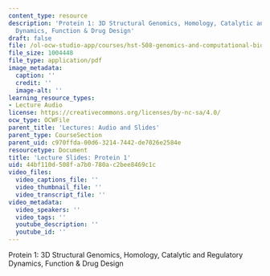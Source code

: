 ```yaml
---
content_type: resource
description: 'Protein 1: 3D Structural Genomics, Homology, Catalytic and Regulatory
  Dynamics, Function & Drug Design'
draft: false
file: /ol-ocw-studio-app/courses/hst-508-genomics-and-computational-biology-fall-2002/44bf110d508fa7b0780ac2bee8469c1c_02foct29p1.pdf
file_size: 1004448
file_type: application/pdf
image_metadata:
  caption: ''
  credit: ''
  image-alt: ''
learning_resource_types:
- Lecture Audio
license: https://creativecommons.org/licenses/by-nc-sa/4.0/
ocw_type: OCWFile
parent_title: 'Lectures: Audio and Slides'
parent_type: CourseSection
parent_uid: c970ffda-00d6-3214-7442-de7026e2584e
resourcetype: Document
title: 'Lecture Slides: Protein 1'
uid: 44bf110d-508f-a7b0-780a-c2bee8469c1c
video_files:
  video_captions_file: ''
  video_thumbnail_file: ''
  video_transcript_file: ''
video_metadata:
  video_speakers: ''
  video_tags: ''
  youtube_description: ''
  youtube_id: ''
---
```

Protein 1: 3D Structural Genomics, Homology, Catalytic and Regulatory Dynamics, Function & Drug Design